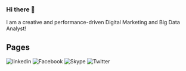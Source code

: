 ### Hi there 👋

I am a creative and performance-driven Digital Marketing and Big Data Analyst!

## Pages 
![linkedin](https://img.shields.io/badge/Linkedin-0e76a8?style=for-the-badge&logo=Linkedin&logoColor=white)
![Facebook](https://img.shields.io/badge/Facebook-1877F2?style=for-the-badge&logo=facebook&logoColor=white)
![Skype](https://img.shields.io/badge/Skype-00AFF0?style=for-the-badge&logo=skype&logoColor=white)
![Twitter](	https://img.shields.io/badge/Twitter-1DA1F2?style=for-the-badge&logo=twitter&logoColor=white)




